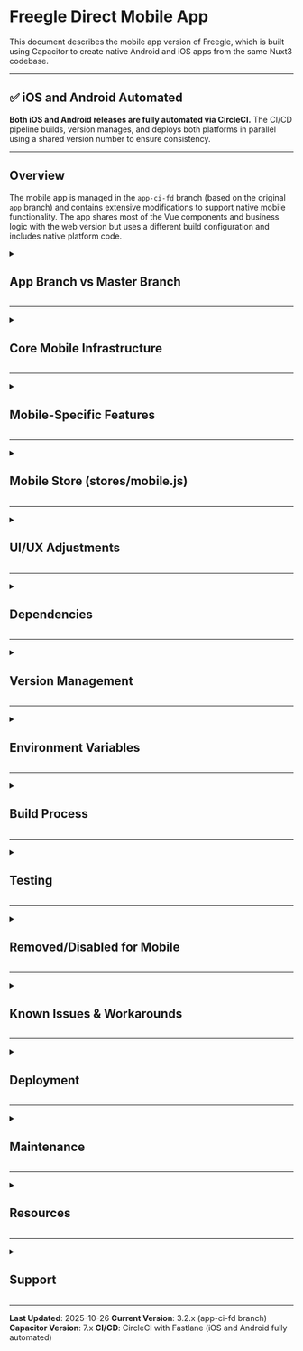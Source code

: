 # Freegle Direct Mobile App

This document describes the mobile app version of Freegle, which is built using Capacitor to create native Android and iOS apps from the same Nuxt3 codebase.

---

## ✅ iOS and Android Automated

**Both iOS and Android releases are fully automated via CircleCI.** The CI/CD pipeline builds, version manages, and deploys both platforms in parallel using a shared version number to ensure consistency.

---

## Overview

The mobile app is managed in the `app-ci-fd` branch (based on the original `app` branch) and contains extensive modifications to support native mobile functionality. The app shares most of the Vue components and business logic with the web version but uses a different build configuration and includes native platform code.

<details>
<summary><h2>App Branch vs Master Branch</h2></summary>

The `app-ci-fd` branch (based on the `app` branch) is a **parallel mobile app version** that differs from `master` in several key ways:

### Build Configuration Differences

- **SSR Disabled**: Uses Static Site Generation instead of Server-Side Rendering
- **Build Target**: `static` instead of `server`
- **Environment Flag**: `ISAPP=true` to detect mobile app context
- **No Docker**: Mobile apps don't use the Docker-based infrastructure

</details>

---

<details>
<summary><h2>Core Mobile Infrastructure</h2></summary>

### Capacitor Framework

The app uses Capacitor 7 to bridge web code with native functionality:

- **App ID**: `org.ilovefreegle.direct`
- **App Name**: Freegle
- **Config File**: `capacitor.config.ts`
- **Web Directory**: `.output/public` (from Nuxt static build)

### Android Native Files

Located in `android/` directory:

- Complete Android Studio project structure
- Gradle build configuration (`android/app/build.gradle`)
- App icons, splash screens, and resources
- Android manifest with permissions (Camera, Storage, etc.)
- **Version Management**:
  - `versionCode`: Integer build number (e.g., 1202)
  - `versionName`: User-facing version string (e.g., "3.2.0")

### iOS Native Files

Located in `ios/` directory:

- Complete Xcode project structure
- Podfile for CocoaPods dependencies
- iOS-specific icons and assets
- GoogleService-Info.plist for Firebase integration
- **Version Management**:
  - `CURRENT_PROJECT_VERSION`: Build number (e.g., 1200)
  - `MARKETING_VERSION`: User-facing version (e.g., "3.1.9")

</details>

---

<details>
<summary><h2>Mobile-Specific Features</h2></summary>

### Authentication Methods

The mobile app supports multiple authentication methods with native implementations:

1. **Google Sign-In**
   - Package: `@codetrix-studio/capacitor-google-auth`
   - Platform-specific client IDs for Android and iOS
   - Native Google Sign-In UI

2. **Facebook Login**
   - Package: Custom Capacitor Social Login plugin
   - Support for "Limited Login" on iOS
   - Native Facebook authentication

3. **Apple Sign In**
   - iOS only
   - Native Sign in with Apple integration
   - Identity token handling

4. **Yahoo Login**
   - Uses in-app browser (Cordova InAppBrowser)
   - OAuth flow with native browser

### Push Notifications

Custom implementation using Freegle's fork:

- **Package**: `@freegle/capacitor-push-notifications-cap7`
- **Features**:
  - Foreground and background push handling
  - Badge count management on home screen icon
  - Deep linking from notifications
  - Multiple notification channels (Android)
  - Sound and vibration control
  - Notification permissions handling

### Camera & Photo Management

- **Native camera access** for taking photos
- **Photo picker** for selecting from gallery (single/multiple)
- **Photo size optimization**: Reduces to 800x800 to manage app size
- **Permissions**: Automatic camera permission requests
- Special handling for Android/iOS differences

### Payment Integration (Stripe)

Mobile-specific Stripe implementation:

- **Google Pay** (Android - live)
- **Apple Pay** (iOS)
- Native payment sheets
- Donation flows optimized for mobile
- Test mode support for development

### Device Features

1. **Deep Linking**
   - Custom URL scheme support
   - Handle app links from external sources
   - One-click unsubscribe links
   - Push notification routing

2. **Native Share**
   - Share posts using native share sheet
   - Platform-specific share UI

3. **Calendar Integration**
   - Add events to native calendar
   - Permission handling (iOS requires multiple permission types)
   - Uses Cordova Calendar plugin

4. **Pinch Zoom**
   - Enabled for Android
   - Native zoom gestures

5. **Device Information**
   - Collect device details for debugging
   - Persistent device ID
   - OS version tracking
   - Send to Sentry for error context

6. **App Updates**
   - Check for required updates
   - Check for available updates
   - Version comparison logic
   - Update prompts

7. **Rate App**
   - Native rating prompts
   - Timing logic to avoid annoying users
   - Platform-specific app store links

</details>

---

<details>
<summary><h2>Mobile Store (stores/mobile.js)</h2></summary>

A dedicated Pinia store handles all mobile-specific state and functionality:

### State

- `isApp`: Boolean flag for mobile app context
- `mobileVersion`: Current app version string
- `deviceinfo`: Device information object
- `devicePersistentId`: Unique device identifier
- `isiOS`: Platform detection
- `osVersion`: Operating system version
- `lastBadgeCount`: Last set notification badge count
- `appupdaterequired`: Flag for mandatory updates
- `appupdateavailable`: Flag for optional updates

### Actions

- `init()`: Initialize mobile app features
- `initApp()`: Set up device info, deep links, push notifications
- `getDeviceInfo()`: Collect device information
- `fixWindowOpen()`: Handle iOS window.open behavior
- `initDeepLinks()`: Set up deep link handling
- `initPushNotifications()`: Configure push notification system
- `checkForAppUpdate()`: Check for app updates
- `initWakeUpActions()`: Handle app resume/wake events

</details>

---

<details>
<summary><h2>UI/UX Adjustments</h2></summary>

### Modified Components

Several components have mobile-specific behavior:

1. **ExternalLink.vue**
   - Opens links in in-app browser instead of external browser
   - Uses Cordova InAppBrowser plugin

2. **AddToCalendar.vue**
   - Uses native calendar plugin
   - Handles iOS calendar permissions

3. **DraggableMap.vue**
   - Adjusted for mobile touch interactions

4. **EmailValidator.vue**
   - Mobile-optimized validation flow

5. **Chat Components**
   - Optimized for mobile screens
   - Native sharing integration

### Ads & Analytics

- **CookieYes**: App-specific version (`cookieyesapp.js`)
- **Google AdSense**: Modified for HTTPS enforcement
- **Matomo**: Mobile app tracking
- **Sentry**: Error reporting with device context
- **Ad Behavior**: Some ads disabled or modified for mobile

### Status Bar

- Android and iOS status bar handling
- Light/dark theme support
- Overlay configuration

</details>

---

<details>
<summary><h2>Dependencies</h2></summary>

### Capacitor Core Packages

```json
{
  "@capacitor/core": "^7.x",
  "@capacitor/cli": "^7.x",
  "@capacitor/android": "^7.x",
  "@capacitor/ios": "^7.x"
}
```

### Capacitor Plugins

```json
{
  "@capacitor/app": "Native app lifecycle",
  "@capacitor/app-launcher": "Launch other apps",
  "@capacitor/camera": "Camera and photo picker",
  "@capacitor/device": "Device information",
  "@capacitor/share": "Native share sheet",
  "@capawesome/capacitor-badge": "App icon badge management"
}
```

### Custom Freegle Plugins

```json
{
  "@freegle/capacitor-push-notifications-cap7": "Push notifications"
}
```

### Social Login

```json
{
  "@codetrix-studio/capacitor-google-auth": "Google Sign-In"
}
```

### Cordova Plugins

```json
{
  "cordova-plugin-inappbrowser": "In-app browser for OAuth",
  "cordova-plugin-calendar": "Calendar integration"
}
```

</details>

---

<details>
<summary><h2>Version Management</h2></summary>

### Unified Version Management (Both Platforms)

**Shared Version Strategy**: Both iOS and Android use the **same version number** to ensure consistency across platforms. A single `increment-version` job runs before both builds, calculates the new version, and shares it via CircleCI workspace.

**Version Name** (e.g., "3.2.38"): Auto-incremented once, shared between platforms
- Stored in CircleCI environment variable `CURRENT_VERSION`
- CircleCI reads current version, increments patch version (3.2.37 → 3.2.38)
- Creates `.new_version` file in workspace with new version
- Both Android and iOS jobs read from this shared file
- **No race conditions** - version calculated once before parallel builds
- Build will FAIL if `CURRENT_VERSION` is not set or has invalid format (must be X.Y.Z)
- **No manual intervention needed** - fully automated

**Version Code/Build Number**: Platform-specific, auto-incremented from stores
- **Android**: Queries Google Play Console (all tracks) for latest version code
- **iOS**: Queries TestFlight for latest build number
- Automatically increments by 1 for each build
- **Minimum version code: 1272** (jumps from lower values if needed, then increments normally)
- Build will FAIL if store APIs are unavailable

### Android Version Management

**Version Code** (e.g., 1272): Auto-incremented from Google Play
- Queries Google Play Console across ALL tracks (internal, beta, production)
- Finds maximum version code across all tracks
- Automatically increments by 1 for each build (1272 → 1273)
- Minimum enforced: if calculated code < 1272, jumps to 1272
- Build will FAIL if Google Play API is unavailable or no releases exist
- **No manual intervention needed** - fully automated

**How Android build works**:
1. CircleCI `increment-version` job reads `CURRENT_VERSION` (e.g., "3.2.37")
2. Auto-increments patch version (3.2.37 → 3.2.38)
3. Saves to `.new_version` in workspace
4. Android job attaches workspace and reads `.new_version`
5. **Updates `config.js` MOBILE_VERSION** with new version (ensures Help page shows correct version)
6. Builds Nuxt app with updated version
7. Queries Google Play for latest version code (e.g., 1271)
8. Auto-increments version code (1271 → 1272, or enforces minimum 1272)
9. Builds AAB and APK with new version (3.2.38 / 1272)
10. Uploads to Google Play Beta Testing (Open Testing)

### iOS Version Management

**Build Number** (e.g., 1272): Auto-incremented from TestFlight
- Queries TestFlight for latest build number for this version
- Automatically increments by 1 for each build (1272 → 1273)
- Minimum enforced: if calculated build < 1272, jumps to 1272
- If no builds exist for this version, starts at 1272
- **No manual intervention needed** - fully automated

**How iOS build works**:
1. CircleCI `increment-version` job creates shared `.new_version` (e.g., "3.2.38")
2. iOS job attaches workspace and reads `.new_version`
3. **Updates `config.js` MOBILE_VERSION** with new version (same as Android)
4. Builds Nuxt app with updated version
5. Queries TestFlight for latest build number for version 3.2.38
6. Auto-increments build number (or enforces minimum 1272)
7. Sets version in Xcode project: `MARKETING_VERSION = 3.2.38`, `CURRENT_PROJECT_VERSION = 1272`
8. Builds IPA with new version (3.2.38 / 1272)
9. Uploads to TestFlight
10. **Auto-submit to App Store review after 24 hours** (scheduled job)

### Config Version

The `MOBILE_VERSION` in `config.js` is **automatically updated** by BOTH CircleCI jobs before each build:

```javascript
MOBILE_VERSION: '3.2.38'  // Auto-updated by both jobs from shared workspace version
```

This ensures the version shown in the app's Help page matches the actual build version on both platforms. **No manual updates needed** - the version is synchronized automatically during the build process.

### Initial Setup (one-time)

1. Go to CircleCI Project Settings → Environment Variables
2. Add `CURRENT_VERSION` = `3.2.37` (starting version)

**To manually bump major/minor version**:
- Update `CURRENT_VERSION` in CircleCI: `3.2.37` → `4.0.0` or `3.3.0`
- Next build will auto-increment from there: `4.0.0` → `4.0.1`
- Both platforms will use the same version number

</details>

---

<details>
<summary><h2>Environment Variables</h2></summary>

### Required for CircleCI Builds

#### Android-Specific

```bash
# Android Signing
ANDROID_KEYSTORE_BASE64=...          # Base64-encoded keystore file
ANDROID_KEYSTORE_PASSWORD=...        # Keystore password
ANDROID_KEY_ALIAS=...                # Key alias (e.g., "Freegle Ltd Chris")
ANDROID_KEY_PASSWORD=...             # Key password

# Google Play API
GOOGLE_PLAY_JSON_KEY=...             # Base64-encoded service account JSON

# Firebase Configuration (Android)
GOOGLE_SERVICES_JSON_BASE64=...      # Base64-encoded google-services.json
```

#### iOS-Specific

```bash
# App Store Connect API
APP_STORE_CONNECT_API_KEY_KEY_ID=... # API Key ID from App Store Connect
APP_STORE_CONNECT_API_KEY_ISSUER_ID=...  # Issuer ID from App Store Connect
APP_STORE_CONNECT_API_KEY_KEY=...    # Base64-encoded .p8 private key file

# iOS Code Signing
IOS_DISTRIBUTION_CERT=...            # Base64-encoded iOS distribution certificate (.p12)
IOS_CERTIFICATE_PASSWORD=...         # Password for the .p12 certificate
IOS_PROVISIONING_PROFILE=...         # Base64-encoded provisioning profile (.mobileprovision)

# Keychain Configuration
KEYCHAIN_PASSWORD=...                # Password for temporary keychain (e.g., "circleci")
KEYCHAIN_NAME=...                    # Name of temporary keychain (e.g., "temp.keychain-db")

# Firebase Configuration (iOS)
GOOGLE_SERVICE_INFO_PLIST_BASE64=... # Base64-encoded GoogleService-Info.plist
```

#### Shared Configuration

```bash
# Sentry Error Tracking
SENTRY_DSN_APP_FD=...                # Sentry DSN for app error tracking (optional)

# App Configuration
ISAPP=true                           # Enable mobile app mode
APP_ENV=production                   # Build environment

# Google
GOOGLE_CLIENT_ID=...                 # Android client ID
GOOGLE_IOS_CLIENT_ID=...            # iOS client ID

# Facebook
FACEBOOK_APPID=...
FACEBOOK_CLIENTID=...

# Stripe
STRIPE_PUBLISHABLE_KEY=...

# Other
USE_COOKIES=false                    # Cookie behavior for mobile
```

### Setting Up CircleCI Environment Variables

1. Go to CircleCI Project Settings: https://app.circleci.com/settings/project/github/Freegle/iznik-nuxt3
2. Click "Environment Variables"
3. Add the required variables listed above
4. For base64 encoding:

   **Android:**
   ```bash
   # Encode Android keystore
   base64 -w 0 your-keystore.jks > keystore_base64.txt

   # Encode Google Play JSON key
   base64 -w 0 google-play-api-key.json > play_key_base64.txt

   # Encode Firebase google-services.json (Android)
   base64 -w 0 android/app/google-services.json > google_services_base64.txt
   ```

   **iOS:**
   ```bash
   # Encode iOS distribution certificate
   base64 -w 0 ios_distribution.p12 > ios_cert_base64.txt

   # Encode iOS provisioning profile
   base64 -w 0 ios_appstore.mobileprovision > ios_profile_base64.txt

   # Encode App Store Connect API key (.p8 file)
   base64 -w 0 AuthKey_XXXXXXXXXX.p8 > appstore_key_base64.txt

   # Encode Firebase GoogleService-Info.plist (iOS)
   base64 -w 0 ios/App/App/GoogleService-Info.plist > google_service_info_base64.txt
   ```

**Notes:**
- **Firebase files** (`google-services.json` for Android, `GoogleService-Info.plist` for iOS) are required for Firebase/Push Notifications. Download from [Firebase Console](https://console.firebase.google.com/) → Project Settings → Your app → Download config file
- **App Store Connect API Key**: Create at [App Store Connect](https://appstoreconnect.apple.com/) → Users and Access → Keys → App Store Connect API
- **iOS Certificates**: Export from Xcode or Apple Developer portal as .p12 with a password
- **SENTRY_DSN_APP_FD** is optional but recommended for error tracking. Get from [Sentry](https://sentry.io/) → Project Settings → Client Keys (DSN)

### Verifying GOOGLE_PLAY_JSON_KEY

The `GOOGLE_PLAY_JSON_KEY` environment variable is **CRITICAL** for:
- Auto-incrementing version codes from Google Play Console
- Uploading builds to Google Play Internal Testing

**Status**: ✅ Properly configured and working (as of build #596)

**Build Behavior**:
- The build will **FAIL** if `GOOGLE_PLAY_JSON_KEY` is not set, empty, or invalid
- The build will **FAIL** if it cannot fetch version CODES from Google Play API
- The build will **FAIL** if `CURRENT_VERSION` is not set or has invalid format
- Version NAME is auto-incremented from `CURRENT_VERSION` env var (3.2.29 → 3.2.30)
- Version CODE is auto-incremented from Google Play API (1300 → 1301)
- `CURRENT_VERSION` is updated via CircleCI API after successful build

**Debug Output**: The decode step includes extensive validation:
- ✅ Environment variable is set
- ✅ File created successfully with valid size
- ✅ Valid JSON structure
- 📧 Service account email (for debugging)

**Verification**: Check recent CircleCI builds at https://app.circleci.com/pipelines/github/Freegle/iznik-nuxt3?branch=app-ci-fd
- Look for "✅ Google Play API key file validated" in decode step
- Look for "📱 Current version from CircleCI: X.Y.Z" in deploy step
- Look for "📱 Auto-incremented version name: X.Y.Z → X.Y.(Z+1)" in deploy step
- Look for "📊 Using Play Console internal version code: XXXX" in deploy step
- Look for "📊 New version code: XXXX" in deploy step
- Look for "✅ Successfully uploaded to Google Play Internal Testing!" at end
- Look for "✅ Updated CURRENT_VERSION to X.Y.(Z+1)" in update version step

</details>

---

<details>
<summary><h2>Build Process</h2></summary>

### CircleCI Automated Builds (Both Platforms)

**Triggered on**: Pushes to `app-ci-fd` branch

**Jobs Workflow**:

1. **increment-version** (runs first):
   - Reads `CURRENT_VERSION` from environment
   - Increments patch version (3.2.37 → 3.2.38)
   - Saves to `.new_version` in workspace

2. **build-android** and **build-ios** (run in parallel):
   - Both require `increment-version` to complete first
   - Both attach workspace to read shared `.new_version`

**Android Build Steps**:
1. Install Node.js 22 dependencies
2. Read version from workspace `.new_version` file
3. Update `config.js` MOBILE_VERSION with new version
4. Build Nuxt app with `npm run generate` (static site)
5. Decode and place Firebase `google-services.json`
6. Sync Capacitor to Android project
7. Query Google Play Console for latest version code (across all tracks)
8. Build signed AAB with auto-incremented version code (minimum 1272)
9. Build signed APK for direct installation
10. Upload AAB to Google Play Beta (Open Testing) track
11. Store AAB and APK as CircleCI artifacts

**iOS Build Steps**:
1. Install Node.js 22 (via nvm on macOS)
2. Read version from workspace `.new_version` file
3. Update `config.js` MOBILE_VERSION with new version
4. Build Nuxt app with `npm run generate` (static site)
5. Sync Capacitor to iOS project
6. Decode and place Firebase `GoogleService-Info.plist`
7. Install Fastlane and dependencies (Ruby gems)
8. Set up iOS certificates and provisioning profile
9. Query TestFlight for latest build number
10. Build IPA with auto-incremented build number (minimum 1272)
11. Upload to TestFlight
12. Store IPA as CircleCI artifact

**Artifacts**:
- **Android**: `android-bundle/app-release.aab`, `android-apk/app-release.apk`
- **iOS**: IPA file in artifacts

**Download artifacts**: https://app.circleci.com/pipelines/github/Freegle/iznik-nuxt3?branch=app-ci-fd

### Local Development

```bash
# Install dependencies
npm install

# Sync web code to native projects
npx cap sync

# Open in Android Studio
npx cap open android

# Open in Xcode
npx cap open ios
```

### Manual Production Build

```bash
# Build Nuxt app as static site
npm run build

# Sync to native projects
npx cap sync

# Build Android (via Android Studio or Gradle)
cd android
./gradlew bundleRelease

# Build iOS (via Xcode or xcodebuild)
cd ios/App
xcodebuild -workspace App.xcworkspace -scheme App -configuration Release
```

</details>

---

<details>
<summary><h2>Testing</h2></summary>

### App-Specific Test Checklist

From `capacitor.config.ts` comments:

- [ ] Status bar shows correctly on Android pre-A15, A15+ and iOS
- [ ] Camera: take photo and select one or more photos
- [ ] Yahoo login works
- [ ] Google login works (Android & iOS)
- [ ] Facebook login works (Android & iOS)
- [ ] Apple login works (iOS only)
- [ ] Stripe payment flows work
- [ ] Push notifications received
- [ ] Home screen badge count updates
- [ ] Share functionality works
- [ ] Deep links open correctly
- [ ] Android pinch zoom works
- [ ] Add to calendar works
- [ ] Device info collected properly

### Testing Donations

Enable donation modal for testing:

```javascript
// In pages/myposts.vue:
showDonationAskModal.value = true
```

</details>

---

<details>
<summary><h2>Removed/Disabled for Mobile</h2></summary>

To reduce app size and complexity:

- **CircleCI config**: Different deployment process for mobile
- **Playwright tests**: Not applicable for native apps
- **Docker files**: Mobile apps don't use Docker
- **ModTools folder**: Removed to reduce app file size
- **Some councils data**: Reduced to minimize app size
- **Prebid ads**: Simplified ad system for mobile

</details>

---

<details>
<summary><h2>Known Issues & Workarounds</h2></summary>

### npm Install Issues

If npm reinstall needed, comment out this line:
```
node_modules/@capacitor/cli/dist/android/run.js:40
// await common_1.runTask
```

### Android Manifest

Ensure camera permission is present:
```xml
<uses-permission android:name="android.permission.CAMERA" />
```

### Package Overrides

Some packages require specific versions for compatibility. Check `package.json` overrides section.

</details>

---

<details>
<summary><h2>Deployment</h2></summary>

### Fully Automated Dual-Platform Deployment

Both iOS and Android are built and deployed in parallel with shared version numbers. The workflow ensures consistency across platforms.

**Build Workflow**:

1. **Version Increment Job** (runs first):
   - Reads `CURRENT_VERSION` environment variable (e.g., "3.2.37")
   - Auto-increments patch version (3.2.37 → 3.2.38)
   - Saves to workspace file `.new_version`
   - Both platform jobs read from this shared file

2. **Android and iOS Jobs** (run in parallel):
   - Both attach workspace to read shared version
   - Both update `config.js` MOBILE_VERSION with new version
   - Both build Nuxt app with identical version
   - Both query their respective stores for build numbers
   - Both build and upload to beta/testing tracks
   - **Artifacts stored** for both platforms

**Automated Daily Workflow**:

1. **11:00 PM UTC - Trigger**:
   - Push to `app-ci-fd` branch triggers build
   - OR GitHub Actions can auto-merge `master` → `app-ci-fd` (optional)

2. **Build and Deploy (11:00-11:30 PM UTC)**:
   - **Android**: Uploads to Google Play Beta (Open Testing)
   - **iOS**: Uploads to TestFlight
   - Both use version X.Y.Z (shared) with platform-specific build numbers (minimum 1272)
   - Release notes: "Version X.Y.Z - Bug fixes and improvements"

3. **Auto-Promote/Submit (24 hours later)**:
   - **Android**: Auto-promotes Beta → Production (if not already promoted)
   - **iOS**: Auto-submits latest TestFlight build to App Store review (if not already submitted)
   - Only the LATEST build from last 24 hours is submitted/promoted

### Android-Specific

**Build Process**:
- Queries Google Play for max version code across all tracks
- Auto-increments version code (enforces minimum 1272)
- Builds AAB (for Play Store) and APK (for direct install)
- Uploads to Beta (Open Testing) track
- Auto-promotes to Production after 24 hours

**Google Play Console**:
- Beta Testing: https://play.google.com/console → Your App → Testing → Open testing
- Production: https://play.google.com/console → Your App → Production

**Play App Signing**:
- Enrolled in Google Play App Signing
- Upload key (CircleCI) signs AABs
- App signing key (Google) signs final APKs

**Artifacts**:
- `android-bundle/app-release.aab`
- `android-apk/app-release.apk`

### iOS-Specific

**Build Process**:
- Queries TestFlight for latest build number
- Auto-increments build number (enforces minimum 1272)
- Sets Xcode version: `MARKETING_VERSION` and `CURRENT_PROJECT_VERSION`
- Builds IPA with manual code signing
- Uploads to TestFlight
- Auto-submits to App Store review after 24 hours (latest build only)

**App Store Connect**:
- TestFlight: https://appstoreconnect.apple.com → Your App → TestFlight
- App Store: https://appstoreconnect.apple.com → Your App → App Store

**Submission Notes**:
- **One submission per day is safe** - well within Apple's limits
- TestFlight has no daily submission issues
- App Store review typically takes 24 hours (90% of submissions)
- Auto-submit only submits if not already in review/approved

**Artifacts**:
- IPA file stored in CircleCI artifacts

### Manual Triggers

**Build Workflow:**
- Push to `app-ci-fd` branch: triggers full build workflow
- Rerun CircleCI workflow: rebuilds current commit

**Manual Promotion/Submission (via CircleCI):**
To manually trigger promotion/submission before the scheduled time:

1. Go to [CircleCI Pipelines](https://app.circleci.com/pipelines/github/Freegle/iznik-nuxt3?branch=app-ci-fd)
2. Click "Trigger Pipeline" (top right)
3. Select branch: `app-ci-fd`
4. Click "Add Parameters" (expand the parameters section)
5. Add parameter:
   - Name: `run_manual_promote`
   - Type: `boolean`
   - Value: `true`
6. Click "Trigger Pipeline"
7. The `manual-promote-submit` workflow will start immediately
8. Both `auto-promote-production` (Android) and `auto-submit-ios` will run in parallel

This allows you to promote/submit releases early without waiting for the midnight scheduled run, and without consuming CircleCI concurrency slots while waiting for approval.

**Alternative - Direct Fastlane:**
- Android: `bundle exec fastlane android auto_promote`
- iOS: `bundle exec fastlane ios auto_submit`
- Manual promotion/submission via store consoles (Google Play Console / App Store Connect)

### Timeline

```
Day 1, 11:00 PM: Build triggered (master merge or manual push)
Day 1, 11:30 PM: Builds complete
                 → Android uploaded to Beta (Open Testing)
                 → iOS uploaded to TestFlight

Day 2, 11:30 PM: Auto-promotion check (24 hours later)
                 → Android: Beta promoted to Production
                 → iOS: Latest build submitted to App Store review

Day 3-4:         iOS app review by Apple (typically 24 hours)
                 → iOS approved and available on App Store
```

### Fastlane Lanes

Available Fastlane lanes for manual operations:

**Android:**
```bash
# Build and deploy to Beta (automated in CI)
bundle exec fastlane android beta

# Promote from Beta to Production (automated in CI)
bundle exec fastlane android promote_production

# Auto-promote check (automated in CI, runs daily)
bundle exec fastlane android auto_promote
```

**iOS:**
```bash
# Build and deploy to TestFlight (automated in CI)
bundle exec fastlane ios beta

# Submit to App Store review (manual if needed)
bundle exec fastlane ios release

# Auto-submit latest build (automated in CI, runs daily)
bundle exec fastlane ios auto_submit
```

</details>

---

<details>
<summary><h2>Maintenance</h2></summary>

### Keeping Up with Master

The app-ci-fd branch should periodically merge from master to get new features:

```bash
git checkout app-ci-fd
git merge master
# Resolve conflicts, test thoroughly
git push origin app-ci-fd
```

### Capacitor Updates

When updating Capacitor major versions:

1. Update all `@capacitor/*` packages
2. Run `npx cap sync`
3. Review breaking changes in Capacitor release notes
4. Test all native features thoroughly
5. Update this README with any changes

</details>

---

<details>
<summary><h2>Resources</h2></summary>

- **Capacitor Docs**: https://capacitorjs.com/docs
- **App Release Plan**: `/plans/app-releases.md`
- **Freegle Push Plugin**: https://github.com/Freegle/capacitor-push-notifications
- **Google Play Console**: https://play.google.com/console
- **App Store Connect**: https://appstoreconnect.apple.com

</details>

---

<details>
<summary><h2>Support</h2></summary>

For mobile app specific issues:

1. Check device info in app (Help → Copy app info)
2. Check Sentry for error reports with device context
3. Test on physical devices (simulators may behave differently)
4. Verify all environment variables are set correctly
5. Check native logs in Android Studio / Xcode

</details>

---

**Last Updated**: 2025-10-26
**Current Version**: 3.2.x (app-ci-fd branch)
**Capacitor Version**: 7.x
**CI/CD**: CircleCI with Fastlane (iOS and Android fully automated)
